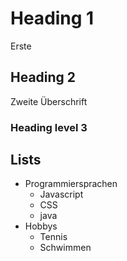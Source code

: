 # Heading 1
Erste 
## Heading 2
Zweite Überschrift
### Heading level 3 

## Lists
- Programmiersprachen
  - Javascript
  - CSS
  - java 
- Hobbys
  - Tennis 
  - Schwimmen
